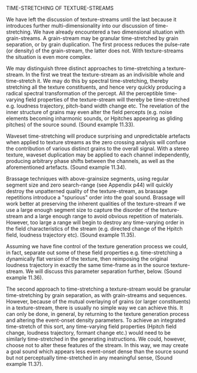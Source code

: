 <page id=94>
TIME-STRETCHING OF TEXTURE-STREAMS

We have left the discussion of texture-streams until the last because it introduces further multi-dimensionality into our discussion of time-stretching. We have already encountered a two dimensional situation with grain-streams. A grain-stream may be granular time-stretched by grain separation, or by grain duplication. The first process reduces the pulse-rate (or density) of the grain-stream, the latter does not. With texture-streams the situation is even more complex.

We may distinguish three distinct approaches to time-stretching a texture-stream. In the first we treat the texture-stream as an indivisible whole and time-stretch it. We may do this by spectral time-stretching, thereby stretching all the texture constituents, and hence very quickly producing a radical spectral transformation of the percept. All the perceptible time-varying field properties of the texture-stream will thereby be time-stretched e.g. loudness trajectory, pitch-band width change etc.  The revelation of the inner structure of grains may even alter the field percepts (e.g. noise elements becoming inharmonic sounds, or Hpitches appearing as gliding pitches) of the source sound. (Sound example 11.33).

Waveset time-stretching will produce surprising and unpredictable artefacts when applied to texture streams as the zero crossing analysis will confuse the contribution of various distinct grains to the overall signal. With a stereo texture, waveset duplication may be applied to each channel independently, producing arbitrary phase shifts between the channels, as well as the aforementioned artefacts. (Sound example 11.34).

Brassage techniques with above-grainsize segments, using regular segment size and zero search-range (see Appendix p44) will quickly destroy the unpatterned quality of the texture-stream, as brassage repetitions introduce a "spurious" order into the goal sound. Brassage will work better at preserving the inherent qualities of the texture-stream if we use a large enough segment size to capture the disorder of the texture-stream and a large enough range to avoid obvious repetition of materials. However, too large a range will begin to destroy any time-varying order in the field characteristics of the stream (e.g. directed change of the Hpitch field, loudness trajectory etc). (Sound example 11.35).

Assuming we have fine control of the texture generation process we could, in fact, separate out some of these field properties e.g. time-stretching a dynamically flat version of the texture, then reimposing the original loudness trajectory in exactly the same time-frame as in the source texture-stream. We will discuss this parameter separation further, below. (Sound example 11.36).

The second approach to time-stretching a texture-stream would be granular time-stretching by grain separation, as with grain-streams and sequences. However, because of the mutual overlaying of grains (or larger constituents) in a texture-stream, there is usually no simple way we can achieve this.  It can only be done, in general, by returning to the texture generation process and altering the event-onset density parameters. To achieve an integrated time-stretch of this sort, any time-varying field properties (Hpitch field change, loudness trajectory, formant change etc.) would need to be similarly time-stretched in the generating instructions. We could, however, choose not to alter these features of the stream. In this way, we may create a goal sound which appears less event-onset dense than the source sound but not perceptually time-stretched in any meaningful sense, (Sound example 11.37).
</page>
